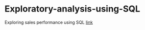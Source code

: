 # Exploratory-analysis-using-SQL
Exploring sales performance using SQL [link](https://akins11.github.io/Exploratory-analysis-using-SQL/)
